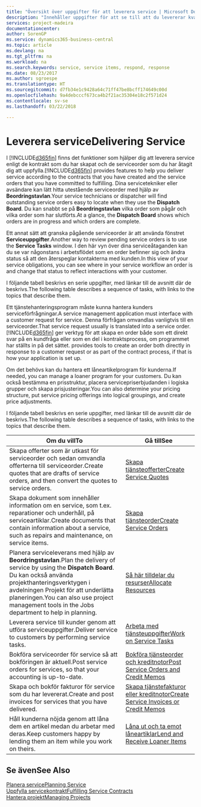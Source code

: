 ```yaml
---
title: "Översikt över uppgifter för att leverera service | Microsoft Docs"
description: "Innehåller uppgifter för att se till att du levererar kvalitetsservice och lever upp till avtal med kunder."
services: project-madeira
documentationcenter: 
author: SorenGP
ms.service: dynamics365-business-central
ms.topic: article
ms.devlang: na
ms.tgt_pltfrm: na
ms.workload: na
ms.search.keywords: service, service items, respond, response
ms.date: 08/23/2017
ms.author: sgroespe
ms.translationtype: HT
ms.sourcegitcommit: d7fb34e1c9428a64c71ff47be8bcff174649c00d
ms.openlocfilehash: 9a4debcccf673ca4b2f21ac35304e18c2f571d24
ms.contentlocale: sv-se
ms.lasthandoff: 03/22/2018

---
```

# <a name="delivering-service"></a><span data-ttu-id="f893c-103">Leverera service</span><span class="sxs-lookup"><span data-stu-id="f893c-103">Delivering Service</span></span>
<span data-ttu-id="f893c-104">I [!INCLUDE[d365fin](includes/d365fin_md.md)] finns det funktioner som hjälper dig att leverera service enligt de kontrakt som du har skapat och de serviceorder som du har åtagit dig att uppfylla.</span><span class="sxs-lookup"><span data-stu-id="f893c-104">[!INCLUDE[d365fin](includes/d365fin_md.md)] provides features to help you deliver service according to the contracts that you have created and the service orders that you have committed to fulfilling.</span></span> <span data-ttu-id="f893c-105">Dina servicetekniker eller avsändare kan lätt hitta utestående serviceorder med hjälp av **Beordringstavlan**.</span><span class="sxs-lookup"><span data-stu-id="f893c-105">Your service technicians or dispatcher will find outstanding service orders easy to locate when they use the **Dispatch Board**.</span></span> <span data-ttu-id="f893c-106">Du kan snabbt se på **Beordringstavlan** vilka order som pågår och vilka order som har slutförts.</span><span class="sxs-lookup"><span data-stu-id="f893c-106">At a glance, the **Dispatch Board** shows which orders are in progress and which orders are complete.</span></span>  
  
<span data-ttu-id="f893c-107">Ett annat sätt att granska pågående serviceorder är att använda fönstret **Serviceuppgifter**.</span><span class="sxs-lookup"><span data-stu-id="f893c-107">Another way to review pending service orders is to use the **Service Tasks** window.</span></span> <span data-ttu-id="f893c-108">I den här vyn över dina serviceåtaganden kan du se var någonstans i arbetsflödet som en order befinner sig och ändra status så att den återspeglar kontakterna med kunden.</span><span class="sxs-lookup"><span data-stu-id="f893c-108">In this view of your service obligations, you can see where in your service workflow an order is and change that status to reflect interactions with your customer.</span></span>  
  
<span data-ttu-id="f893c-109">I följande tabell beskrivs en serie uppgifter, med länkar till de avsnitt där de beskrivs.</span><span class="sxs-lookup"><span data-stu-id="f893c-109">The following table describes a sequence of tasks, with links to the topics that describe them.</span></span>   

<span data-ttu-id="f893c-110">Ett tjänstehanteringsprogram måste kunna hantera kunders serviceförfrågningar.</span><span class="sxs-lookup"><span data-stu-id="f893c-110">A service management application must interface with a customer request for service.</span></span> <span data-ttu-id="f893c-111">Denna förfrågan omvandlas vanligtvis till en serviceorder.</span><span class="sxs-lookup"><span data-stu-id="f893c-111">That service request usually is translated into a service order.</span></span> [!INCLUDE[d365fin](includes/d365fin_md.md)]<span data-ttu-id="f893c-112"> ger verktyg för att skapa en order både som ett direkt svar på en kundfråga eller som en del i kontraktsprocess, om programmet har ställts in på det sättet.</span><span class="sxs-lookup"><span data-stu-id="f893c-112"> provides tools to create an order both directly in response to a customer request or as part of the contract process, if that is how your application is set up.</span></span>  
  
<span data-ttu-id="f893c-113">Om det behövs kan du hantera ett låneartikelprogram för kunderna.</span><span class="sxs-lookup"><span data-stu-id="f893c-113">If needed, you can manage a loaner program for your customers.</span></span> <span data-ttu-id="f893c-114">Du kan också bestämma en prisstruktur, placera servicepriserbjudanden i logiska grupper och skapa prisjusteringar.</span><span class="sxs-lookup"><span data-stu-id="f893c-114">You can also determine your pricing structure, put service pricing offerings into logical groupings, and create price adjustments.</span></span>  
  
<span data-ttu-id="f893c-115">I följande tabell beskrivs en serie uppgifter, med länkar till de avsnitt där de beskrivs.</span><span class="sxs-lookup"><span data-stu-id="f893c-115">The following table describes a sequence of tasks, with links to the topics that describe them.</span></span>   
  
|<span data-ttu-id="f893c-116">**Om du vill**</span><span class="sxs-lookup"><span data-stu-id="f893c-116">**To**</span></span>|<span data-ttu-id="f893c-117">**Gå till**</span><span class="sxs-lookup"><span data-stu-id="f893c-117">**See**</span></span>|  
|------------|-------------|  
|<span data-ttu-id="f893c-118">Skapa offerter som är utkast för serviceorder och sedan omvandla offerterna till serviceorder.</span><span class="sxs-lookup"><span data-stu-id="f893c-118">Create quotes that are drafts of service orders, and then convert the quotes to service orders.</span></span>|[<span data-ttu-id="f893c-119">Skapa tjänsteofferter</span><span class="sxs-lookup"><span data-stu-id="f893c-119">Create Service Quotes</span></span>](service-how-to-create-service-quotes.md)|
|<span data-ttu-id="f893c-120">Skapa dokument som innehåller information om en service, som t.ex. reparationer och underhåll, på serviceartiklar.</span><span class="sxs-lookup"><span data-stu-id="f893c-120">Create documents that contain information about a service, such as repairs and maintenance, on service items.</span></span>|[<span data-ttu-id="f893c-121">Skapa tjänsteorder</span><span class="sxs-lookup"><span data-stu-id="f893c-121">Create Service Orders</span></span>](service-how-to-create-service-orders.md)|
|<span data-ttu-id="f893c-122">Planera serviceleverans med hjälp av **Beordringstavlan**.</span><span class="sxs-lookup"><span data-stu-id="f893c-122">Plan the delivery of service by using the **Dispatch Board**.</span></span> <span data-ttu-id="f893c-123">Du kan också använda projekthanteringsverktygen i avdelningen Projekt för att underlätta planeringen.</span><span class="sxs-lookup"><span data-stu-id="f893c-123">You can also use project management tools in the Jobs department to help in planning.</span></span>|[<span data-ttu-id="f893c-124">Så här tilldelar du resurser</span><span class="sxs-lookup"><span data-stu-id="f893c-124">Allocate Resources</span></span>](service-how-to-allocate-resources.md)|  
|<span data-ttu-id="f893c-125">Leverera service till kunder genom att utföra serviceuppgifter.</span><span class="sxs-lookup"><span data-stu-id="f893c-125">Deliver service to customers by performing service tasks.</span></span>|[<span data-ttu-id="f893c-126">Arbeta med tjänsteuppgifter</span><span class="sxs-lookup"><span data-stu-id="f893c-126">Work on Service Tasks</span></span>](service-how-to-work-on-service-tasks.md)|  
|<span data-ttu-id="f893c-127">Bokföra serviceorder för service så att bokföringen är aktuell.</span><span class="sxs-lookup"><span data-stu-id="f893c-127">Post service orders for services, so that your accounting is up-to-date.</span></span>|[<span data-ttu-id="f893c-128">Bokföra tjänsteorder och kreditnotor</span><span class="sxs-lookup"><span data-stu-id="f893c-128">Post Service Orders and Credit Memos</span></span>](service-how-to-post-service-orders.md)|  
|<span data-ttu-id="f893c-129">Skapa och bokför fakturor för service som du har levererat.</span><span class="sxs-lookup"><span data-stu-id="f893c-129">Create and post invoices for services that you have delivered.</span></span>|[<span data-ttu-id="f893c-130">Skapa tjänstefakturor eller kreditnotor</span><span class="sxs-lookup"><span data-stu-id="f893c-130">Create Service Invoices or Credit Memos</span></span>](service-how-create-invoices.md)|  
|<span data-ttu-id="f893c-131">Håll kunderna nöjda genom att låna dem en artikel medan du arbetar med deras.</span><span class="sxs-lookup"><span data-stu-id="f893c-131">Keep customers happy by lending them an item while you work on theirs.</span></span>| [<span data-ttu-id="f893c-132">Låna ut och ta emot låneartiklar</span><span class="sxs-lookup"><span data-stu-id="f893c-132">Lend and Receive Loaner Items</span></span>](service-how-to-lend-receive-loaners.md)|
  
## <a name="see-also"></a><span data-ttu-id="f893c-133">Se även</span><span class="sxs-lookup"><span data-stu-id="f893c-133">See Also</span></span>  
[<span data-ttu-id="f893c-134">Planera service</span><span class="sxs-lookup"><span data-stu-id="f893c-134">Planning Service</span></span>](service-plan-service.md)  
[<span data-ttu-id="f893c-135">Uppfylla servicekontrakt</span><span class="sxs-lookup"><span data-stu-id="f893c-135">Fulfilling Service Contracts</span></span>](service-fulfill-service-contracts.md)  
[<span data-ttu-id="f893c-136">Hantera projekt</span><span class="sxs-lookup"><span data-stu-id="f893c-136">Managing Projects</span></span>](projects-manage-projects.md)  

